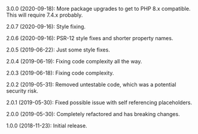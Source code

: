 3.0.0 (2020-09-18): More package upgrades to get to PHP 8.x compatible. This will require 7.4.x probably.

2.0.7 (2020-09-16): Style fixing. 

2.0.6 (2020-09-16): PSR-12 style fixes and shorter property names.

2.0.5 (2019-06-22): Just some style fixes.

2.0.4 (2019-06-19): Fixing code complexity all the way.

2.0.3 (2019-06-18): Fixing code complexity.

2.0.2 (2019-05-31): Removed untestable code, which was a potential security risk.

2.0.1 (2019-05-30): Fixed possible issue with self referencing placeholders.

2.0.0 (2019-05-30): Completely refactored and has breaking changes.

1.0.0 (2018-11-23): Initial release.
